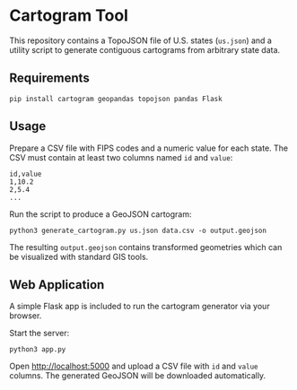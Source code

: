 # Cartogram Tool

This repository contains a TopoJSON file of U.S. states (`us.json`) and a
utility script to generate contiguous cartograms from arbitrary state data.

## Requirements

```
pip install cartogram geopandas topojson pandas Flask
```

## Usage

Prepare a CSV file with FIPS codes and a numeric value for each state. The CSV
must contain at least two columns named `id` and `value`:

```
id,value
1,10.2
2,5.4
...
```

Run the script to produce a GeoJSON cartogram:

```
python3 generate_cartogram.py us.json data.csv -o output.geojson
```

The resulting `output.geojson` contains transformed geometries which can be
visualized with standard GIS tools.

## Web Application

A simple Flask app is included to run the cartogram generator via your browser.

Start the server:

```
python3 app.py
```

Open [http://localhost:5000](http://localhost:5000) and upload a CSV file with
`id` and `value` columns. The generated GeoJSON will be downloaded
automatically.
